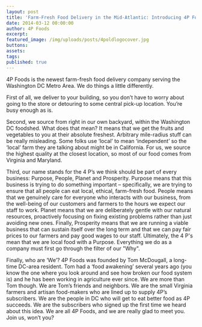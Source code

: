 ```yaml
---
layout: post
title: 'Farm-Fresh Food Delivery in the Mid-Atlantic: Introducing 4P Foods'
date: 2014-03-12 00:00:00
author: 4P Foods
excerpt:
featured_image: /img/uploads/posts/4poldlogocover.jpg
buttons:
assets:
tags:
published: true
---
```

<div class="editable"><p>4P Foods is the newest farm-fresh food delivery company serving the Washington DC Metro Area. We do things a little differently.</p><p>First of all, we deliver to your building, so you don&rsquo;t have to worry about going to the store or detouring to some central pick-up location. You&rsquo;re busy enough as is.</p><p>Second, we source from right in our own backyard, within the Washington DC foodshed. What does that mean? It means that we get the fruits and vegetables to you at their absolute freshest. Arbitrary mile-radius stuff can be really misleading. Some folks use &lsquo;local&rsquo; to mean &lsquo;independent&rsquo; so the &lsquo;local&rsquo; farm they are talking about might be in California. For us, we source the highest quality at the closest location, so most of our food comes from Virginia and Maryland.</p><p>Third, our name stands for the 4 P&rsquo;s we think should be part of every business: Purpose, People, Planet and Prosperity. Purpose means that this business is trying to do something important &ndash; specifically, we are trying to ensure that all people can eat local, ethical, farm-fresh food. People means that we genuinely care for everyone who interacts with our business, from the well-being of our customers and farmers to the hours we expect our staff to work. Planet means that we are deliberately gentle with our natural resources, proactively focusing on fixing existing problems rather than just avoiding new ones. Finally, Prosperity means that we are running a viable business that can sustain itself over the long term and that we can pay fair prices to our farmers and pay good wages to our staff. Ultimately, the 4 P's mean that we are local food with a Purpose. Everything we do as a company must first go through the filter of our "Why".&nbsp;</p><p>Finally, who are &lsquo;We&rsquo;? 4P Foods was founded by Tom McDougall, a long-time DC-area resident. Tom had a &lsquo;food awakening&rsquo; several years ago (you know the one where you look around and see how broken our food system is) and he has been working in agriculture ever since. We are more than Tom though. We are Tom&rsquo;s friends and neighbors. We are the small Virginia farmers and artisan food-makers who are lined up to supply 4P&rsquo;s subscribers. We are the people in DC who will get to eat better food as 4P succeeds. We are the subscribers who signed up the first time we heard about this idea. We are all 4P Foods, and we are really glad to meet you. Join us, won&rsquo;t you?</p></div>
